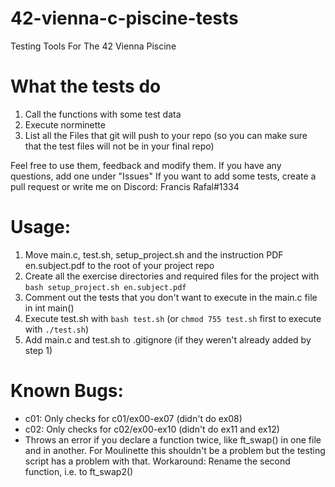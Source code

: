 # 42-vienna-c-piscine-tests
Testing Tools For The 42 Vienna Piscine

# What the tests do
1. Call the functions with some test data
2. Execute norminette
3. List all the Files that git will push to your repo (so you can make sure that the test files will not be in your final repo)

Feel free to use them, feedback and modify them. If you have any questions, add one under "Issues"
If you want to add some tests, create a pull request or write me on Discord: Francis Rafal#1334

# Usage:
1. Move main.c, test.sh, setup_project.sh and the instruction PDF en.subject.pdf to the root of your project repo
2. Create all the exercise directories and required files for the project with `bash setup_project.sh en.subject.pdf`
3. Comment out the tests that you don't want to execute in the main.c file in int main()
4. Execute test.sh with `bash test.sh` (or `chmod 755 test.sh` first to execute with `./test.sh`)
5. Add main.c and test.sh to .gitignore (if they weren't already added by step 1)

# Known Bugs:
- c01: Only checks for c01/ex00-ex07 (didn't do ex08)
- c02: Only checks for c02/ex00-ex10 (didn't do ex11 and ex12)
- Throws an error if you declare a function twice, like ft_swap() in one file and in another. For Moulinette this shouldn't be a problem but the testing script has a problem with that. Workaround: Rename the second function, i.e. to ft_swap2()

